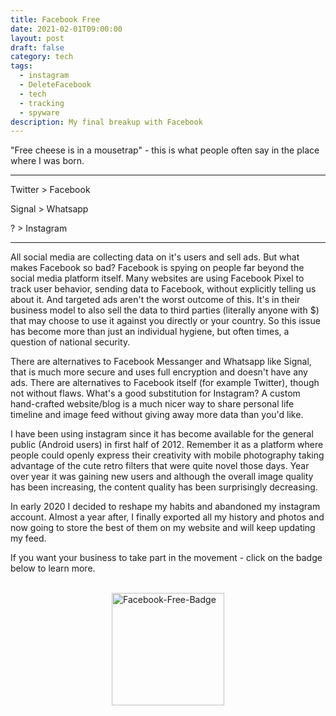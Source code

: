 ```yaml
---
title: Facebook Free
date: 2021-02-01T09:00:00
layout: post
draft: false
category: tech
tags:
  - instagram
  - DeleteFacebook
  - tech
  - tracking
  - spyware
description: My final breakup with Facebook
---
```

"Free cheese is in a mousetrap" - this is what people often say in the place where I was born.

---

Twitter > Facebook

Signal > Whatsapp

? > Instagram

---

All social media are collecting data on it's users and sell ads. But what makes Facebook so bad? Facebook is spying on people far beyond the social media platform itself. Many websites are using Facebook Pixel to track user behavior, sending data to Facebook, without explicitly telling us about it. And targeted ads aren't the worst outcome of this. It's in their business model to also sell the data to third parties (literally anyone with $) that may choose to use it against you directly or your country. So this issue has become more than just an individual hygiene, but often times, a question of national security.

There are alternatives to Facebook Messanger and Whatsapp like Signal, that is much more secure and uses full encryption and doesn't have any ads. There are alternatives to Facebook itself (for example Twitter), though not without flaws. What's a good substitution for Instagram? A custom hand-crafted website/blog is a much nicer way to share personal life timeline and image feed without giving away more data than you'd like.

I have been using instagram since it has become available for the general public (Android users) in first half of 2012. Remember it as a platform where people could openly express their creativity with mobile photography taking advantage of the cute retro filters that were quite novel those days. Year over year it was gaining new users and although the overall image quality has been increasing, the content quality has been surprisingly decreasing.

In early 2020 I decided to reshape my habits and abandoned my instagram account. Almost a year after, I finally exported all my history and photos and now going to store the best of them on my website and will keep updating my feed.

If you want your business to take part in the movement - click on the badge below to learn more.

<br />
<div style="margin: auto; width: fit-content;">
  <a href="https://m.signalvnoise.com/become-a-facebook-free-business/">
    <img src="https://basecamp.com/nofu/fb-free-badge.png" alt="Facebook-Free-Badge" height="180px"/>
  </a>
</div>
